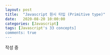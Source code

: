 ```yaml
---
layout: post
title:  "Javascript 원시 타입 (Primitive type)"
date:   2020-08-20 10:00:00
categories: [Javascript]
tags: [Javascript's 33 concepts]
comments: true
---
```


작성 중
